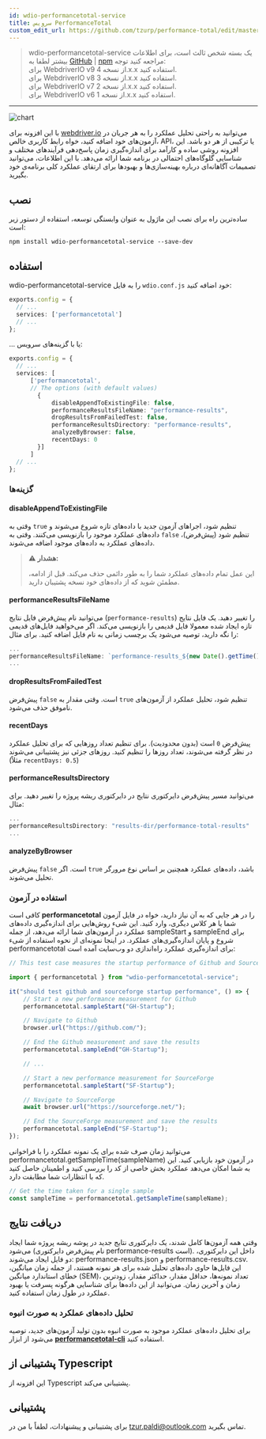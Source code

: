 ```yaml
---
id: wdio-performancetotal-service
title: سرویس PerformanceTotal
custom_edit_url: https://github.com/tzurp/performance-total/edit/master/README.md
---
```



> wdio-performancetotal-service یک بسته شخص ثالث است، برای اطلاعات بیشتر لطفا به [GitHub](https://github.com/tzurp/performance-total) | [npm](https://www.npmjs.com/package/wdio-performancetotal-service) مراجعه کنید
توجه:<br/>
برای WebdriverIO v9 از نسخه 4.x.x استفاده کنید.<br/>
برای WebdriverIO v8 از نسخه 3.x.x استفاده کنید.<br/>
برای WebdriverIO v7 از نسخه 2.x.x استفاده کنید.<br/>
برای WebdriverIO v6 از نسخه 1.x.x استفاده کنید.

---

![chart](https://github.com/tzurp/performance-total/blob/master/resources/chart.png)

با این افزونه برای [webdriver.io](https://webdriver.io/) می‌توانید به راحتی تحلیل عملکرد را به هر جریان در آزمون‌های خود اضافه کنید، خواه رابط کاربری خالص، API، یا ترکیبی از هر دو باشد. این افزونه روشی ساده و کارآمد برای اندازه‌گیری زمان پاسخ‌دهی فرآیندهای مختلف و شناسایی گلوگاه‌های احتمالی در برنامه شما ارائه می‌دهد. با این اطلاعات، می‌توانید تصمیمات آگاهانه‌ای درباره بهینه‌سازی‌ها و بهبودها برای ارتقای عملکرد کلی برنامه‌ی خود بگیرید.

## نصب

ساده‌ترین راه برای نصب این ماژول به عنوان وابستگی توسعه، استفاده از دستور زیر است:

```
npm install wdio-performancetotal-service --save-dev
```

## استفاده

wdio-performancetotal-service را به فایل `wdio.conf.js` خود اضافه کنید:

```typescript
exports.config = {
  // ...
  services: ['performancetotal']
  // ...
};
```
... یا با گزینه‌های سرویس:

```typescript
exports.config = {
  // ...
  services: [
      ['performancetotal',
      // The options (with default values)
        {
            disableAppendToExistingFile: false,
            performanceResultsFileName: "performance-results",
            dropResultsFromFailedTest: false,
            performanceResultsDirectory: "performance-results",
            analyzeByBrowser: false,
            recentDays: 0
        }]
      ]
  // ...
};
```

### گزینه‌ها

#### __disableAppendToExistingFile__

وقتی به `true` تنظیم شود، اجراهای آزمون جدید با داده‌های تازه شروع می‌شوند و داده‌های عملکرد موجود را بازنویسی می‌کنند.
وقتی به `false` تنظیم شود (پیش‌فرض)، داده‌های عملکرد به داده‌های موجود اضافه می‌شوند.

> **⚠️ هشدار:**
>
> این عمل تمام داده‌های عملکرد شما را به طور دائمی حذف می‌کند. قبل از ادامه، مطمئن شوید که از داده‌های خود نسخه پشتیبان دارید.

#### __performanceResultsFileName__

می‌توانید نام پیش‌فرض فایل نتایج (`performance-results`) را تغییر دهید.
یک فایل نتایج تازه ایجاد شده معمولا فایل قدیمی را بازنویسی می‌کند. اگر می‌خواهید فایل‌های قدیمی را نگه دارید، توصیه می‌شود یک برچسب زمانی به نام فایل اضافه کنید. برای مثال:

```typescript
...
performanceResultsFileName: `performance-results_${new Date().getTime()}`
...
```

#### __dropResultsFromFailedTest__

پیش‌فرض `false` است. وقتی مقدار به `true` تنظیم شود، تحلیل عملکرد از آزمون‌های ناموفق حذف می‌شود.

#### __recentDays__

پیش‌فرض `0` است (بدون محدودیت). برای تنظیم تعداد روزهایی که برای تحلیل عملکرد در نظر گرفته می‌شوند، تعداد روزها را تنظیم کنید. روزهای جزئی نیز پشتیبانی می‌شوند (مثلاً `recentDays: 0.5`)

#### __performanceResultsDirectory__

می‌توانید مسیر پیش‌فرض دایرکتوری نتایج در دایرکتوری ریشه پروژه را تغییر دهید.
برای مثال:

```typescript
...
performanceResultsDirectory: "results-dir/performance-total-results"
...
```

#### __analyzeByBrowser__

پیش‌فرض `false` است. اگر `true` باشد، داده‌های عملکرد همچنین بر اساس نوع مرورگر تحلیل می‌شوند.


### استفاده در آزمون

کافی است __performancetotal__ را در هر جایی که به آن نیاز دارید، خواه در فایل آزمون شما یا هر کلاس دیگری، وارد کنید. این شیء روش‌هایی برای اندازه‌گیری داده‌های عملکرد در آزمون‌های شما ارائه می‌دهد، از جمله sampleStart و sampleEnd برای شروع و پایان اندازه‌گیری‌های عملکرد.
در اینجا نمونه‌ای از نحوه استفاده از شیء performancetotal برای اندازه‌گیری عملکرد راه‌اندازی دو وب‌سایت آمده است:

```typescript
// This test case measures the startup performance of Github and SourceForge using the performancetotal object.

import { performancetotal } from "wdio-performancetotal-service";

it("should test github and sourceforge startup performance", () => {
    // Start a new performance measurement for Github
    performancetotal.sampleStart("GH-Startup");

    // Navigate to Github
    browser.url("https://github.com/");

    // End the Github measurement and save the results
    performancetotal.sampleEnd("GH-Startup");

    // ...

    // Start a new performance measurement for SourceForge
    performancetotal.sampleStart("SF-Startup");

    // Navigate to SourceForge
    await browser.url("https://sourceforge.net/");

    // End the SourceForge measurement and save the results
    performancetotal.sampleEnd("SF-Startup");
});

```

می‌توانید زمان صرف شده برای یک نمونه عملکرد را با فراخوانی performancetotal.getSampleTime(sampleName) در آزمون خود بازیابی کنید. این به شما امکان می‌دهد عملکرد بخش خاصی از کد را بررسی کنید و اطمینان حاصل کنید که با انتظارات شما مطابقت دارد.

```typescript
// Get the time taken for a single sample
const sampleTime = performancetotal.getSampleTime(sampleName);

```

## دریافت نتایج

وقتی همه آزمون‌ها کامل شدند، یک دایرکتوری نتایج جدید در پوشه ریشه پروژه شما ایجاد می‌شود (نام پیش‌فرض دایرکتوری performance-results است). داخل این دایرکتوری، دو فایل ایجاد می‌شوند: performance-results.json و performance-results.csv. این فایل‌ها حاوی داده‌های تحلیل شده برای هر نمونه هستند، از جمله زمان میانگین، خطای استاندارد میانگین (SEM)، تعداد نمونه‌ها، حداقل مقدار، حداکثر مقدار، زودترین زمان و آخرین زمان. می‌توانید از این داده‌ها برای شناسایی هرگونه پسرفت یا بهبود عملکرد در طول زمان استفاده کنید.

### تحلیل داده‌های عملکرد به صورت انبوه

برای تحلیل داده‌های عملکرد موجود به صورت انبوه بدون تولید آزمون‌های جدید، توصیه می‌شود از ابزار [__performancetotal-cli__](https://www.npmjs.com/package/performancetotal-cli) استفاده کنید.

## پشتیبانی از Typescript

این افزونه از Typescript پشتیبانی می‌کند.

## پشتیبانی

برای پشتیبانی و پیشنهادات، لطفاً با من در [tzur.paldi@outlook.com](https://github.com/tzurp/performance-total/blob/master/mailto:tzur.paldi@outlook.com) تماس بگیرید.